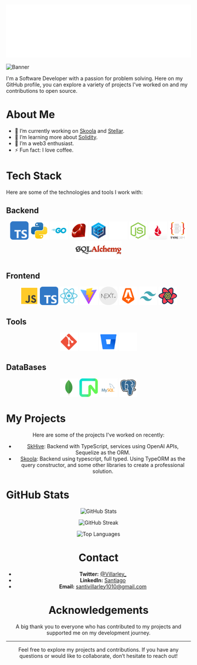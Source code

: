 ![Greeting](greeting.gif)

![Banner](github.png) <!-- Replace this with the path to your banner image -->

I'm a Software Developer with a passion for problem solving. Here on my GitHub profile, you can explore a variety of projects I've worked on and my contributions to open source.

# About Me

- 🔭 I’m currently working on [Skoola](https://github.com/villarley/skooladb) and [Stellar](https://github.com/KevinLatino/Stellar-Landing-Page).
- 🌱 I’m learning more about [Solidity](https://soliditylang.org/).
- 👯 I’m a web3 enthusiast.
- ⚡ Fun fact: I love coffee.

# Tech Stack

Here are some of the technologies and tools I work with:

## Backend
<div align="center">
  <img height="50rem" src="./techStack/backend/typescript.svg"/>
  <img height="50rem" src="./techStack/backend/python.svg"/>
  <img height="50rem" src="./techStack/backend/go.svg"/>
  <img height="50rem" src="./techStack/backend/ruby.svg"/>
  <img height="50rem" src="./techStack/backend/sequelize.svg"/>
  <img height="50rem" src="./techStack/backend/fastapi.svg"/>
  <img height="50rem" src="./techStack/backend/node.svg"/>
  <img height="50rem" src="./techStack/backend/backblaze.png"/>
  <img height="50rem" src="./techStack/backend/typeorm.png"/>
  <img height="50rem" src="./techStack/backend/sqlalchemy.jpg"/>
  
<div/>

## <div align="left">Frontend</div>
<div align="center">
  <img height="50rem" src="./techStack/frontend/js.svg"/>
  <img height="50rem" src="./techStack/frontend/typescript.svg"/>
  <img height="50rem" src="./techStack/frontend/react.svg"/>
  <img height="50rem" src="./techStack/frontend/vite.svg"/>
  <img height="50rem" src="./techStack/frontend/nextjs.webp"/>
  <img height="50rem" src="./techStack/frontend/astro.svg"/>
  <img height="50rem" src="./techStack/frontend/tailwind.svg"/>
  <img height="50rem" src="./techStack/frontend/reactquery.png"/>
  
</div>

## <div align="left">Tools</div>
<div align="center">
  <img height="50rem" src="./techStack/tools/git.svg"/>
  <img height="50rem" src="./techStack/tools/github.svg"/>
  <img height="50rem" src="./techStack/tools/bitbucket.svg"/>
<!--   <img height="50rem" src="./techStack/tools/azure.svg"/> -->
  <img height="50rem" src="./techStack/tools/vercel.svg"/>
  
<div/>

## <div align="left">DataBases</div>
<div align="center">
  <img height="50rem" src="./techStack/DBs/mongo.svg"/>
  <img height="50rem" src="./techStack/DBs/neon.png"/>
  <img height="50rem" src="./techStack/DBs/mysql.svg"/>
  <img height="50rem" src="./techStack/DBs/postgres.svg"/>
  
<div/>

# <div align="left">My Projects</div>

Here are some of the projects I've worked on recently:

- [SkHive](https://github.com/Villarley/SkHiveDB): Backend with TypeScript, services using OpenAI APIs, Sequelize as the ORM.
- [Skoola](https://github.com/Villarley/SkoolaDB): Backend using typescript, full typed. Using TypeORM as the query constructor, and some other libraries to create a professional solution.

# <div align="left">GitHub Stats</div>

![GitHub Stats](https://github-readme-stats.vercel.app/api?username=villarley&show_icons=true&hide_title=true&hide=prs&count_private=true&hide_border=true&theme=radical)

![GitHub Streak](https://github-readme-streak-stats.herokuapp.com/?user=villarley&theme=radical)

![Top Languages](https://github-readme-stats.vercel.app/api/top-langs/?username=villarley&theme=radical)


# Contact

- **Twitter:** [@Villarley_](https://twitter.com/Villarley_)
- **LinkedIn:** [Santiago](https://linkedin.com/in/SantiagoVillarrealArley)
- **Email:** [santivillarley1010@gmail.com](mailto:santivillarley1010@gmail.com)

# Acknowledgements

A big thank you to everyone who has contributed to my projects and supported me on my development journey. 

---

Feel free to explore my projects and contributions. If you have any questions or would like to collaborate, don’t hesitate to reach out!
